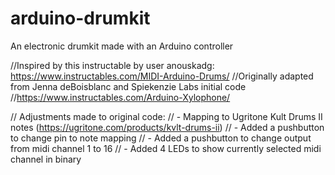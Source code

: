 # arduino-drumkit
 An electronic drumkit made with an Arduino controller

//Inspired by this instructable by user anouskadg: https://www.instructables.com/MIDI-Arduino-Drums/
//Originally adapted from Jenna deBoisblanc and Spiekenzie Labs initial code
//https://www.instructables.com/Arduino-Xylophone/

// Adjustments made to original code:
// - Mapping to Ugritone Kult Drums II notes (https://ugritone.com/products/kvlt-drums-ii)
// - Added a pushbutton to change pin to note mapping
// - Added a pushbutton to change output from midi channel 1 to 16
// - Added 4 LEDs to show currently selected midi channel in binary
